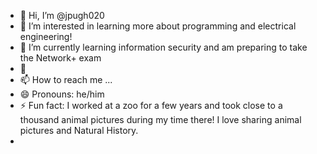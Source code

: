 - 👋 Hi, I’m @jpugh020
- 👀 I’m interested in learning more about programming and electrical engineering!
- 🌱 I’m currently learning information security and am preparing to take the Network+ exam
- 💞️ 
- 📫 How to reach me ...
- 😄 Pronouns: he/him
- ⚡ Fun fact: I worked at a zoo for a few years and took close to a thousand animal pictures during my time there! I love sharing animal pictures and Natural History.
- 

<!---
jpugh020/jpugh020 is a ✨ special ✨ repository because its `README.md` (this file) appears on your GitHub profile.
You can click the Preview link to take a look at your changes.
--->
